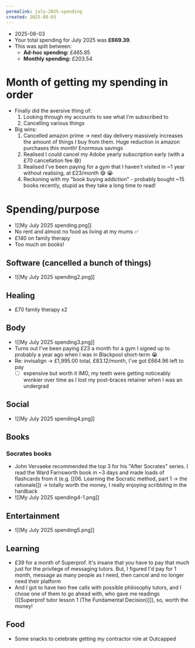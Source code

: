```yaml
---
permalink: july-2025-spending
created: 2025-08-03
---
```

- 2025-08-03
- Your total spending for July 2025 was **£669.39**.
- This was split between:
	- **Ad-hoc spending:** £465.85
	- **Monthly spending:** £203.54
# Month of getting my spending in order
- Finally did the aversive thing of:
	1. Looking through my accounts to see what I'm subscribed to
	2. Cancelling various things
- Big wins:
	1. Cancelled amazon prime → next day delivery massively increases the amount of things I buy from them. Huge reduction in amazon purchases this month! Enormous savings
	2. Realised I could cancel my Adobe yearly subscription early (with a £70 cancellation fee 😅)
	3. Realised I've been paying for a gym that I haven't visited in ~1 year without realising, at £23/month 😅 😭
	4. Reckoning with my "book buying addiction" - probably bought ~15 books recently, stupid as they take a long time to read!
# Spending/purpose
- ![[My July 2025 spending.png]]
- No rent and almost no food as living at my mums ✅
- £140 on family therapy
- Too much on books!
## Software (cancelled a bunch of things)
- ![[My July 2025 spending2.png]]
## Healing
- £70 family therapy x2
## Body
- ![[My July 2025 spending3.png]]
- Turns out I've been paying £23 a month for a gym I signed up to probably a year ago when I was in Blackpool short-term 😭
- Re: invisalign → £1,995.00 total, £83.12/month, I've got £664.96 left to pay
	- [ ] expensive but worth it IMO, my teeth were getting noticeably wonkier over time as I lost my post-braces retainer when I was an undergrad
## Social 
- ![[My July 2025 spending4.png]]
## Books
### Socrates books
- John Vervaeke recommended the top 3 for his "After Socrates" series. I read the Ward Farnsworth book in ~3 days and made loads of flashcards from it (e.g. [[06. Learning the Socratic method, part 1 → the rationale]]) → totally worth the money, I really enjoying scribbling in the hardback
- ![[My July 2025 spending4-1.png]]
## Entertainment
- ![[My July 2025 spending5.png]]
## Learning
- £39 for a month of Superprof. It's insane that you have to pay that much just for the privilege of messaging tutors. But, I figured I'd pay for 1 month, message as many people as I need, then cancel and no longer need their platform
- And I got to have two free calls with possible philosophy tutors, and I chose one of them to go ahead with, who gave me readings ([[Superprof tutor lesson 1 (The Fundamental Decision)]]), so, worth the money!
## Food
- Some snacks to celebrate getting my contractor role at Outcapped